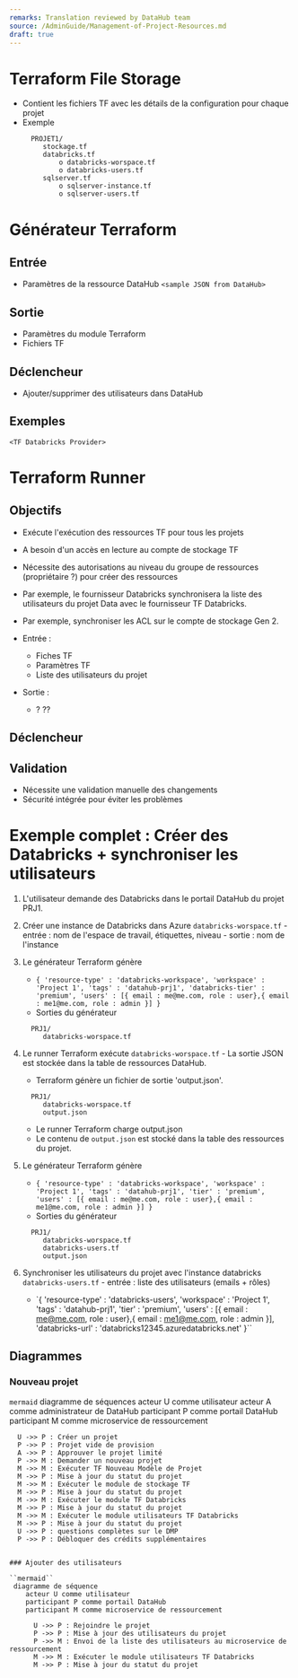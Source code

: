 ```yaml
---
remarks: Translation reviewed by DataHub team
source: /AdminGuide/Management-of-Project-Resources.md
draft: true
---
```


# Terraform File Storage

- Contient les fichiers TF avec les détails de la configuration pour chaque projet
- Exemple
  ```
    PROJET1/
       stockage.tf
       databricks.tf
           o databricks-worspace.tf
           o databricks-users.tf
       sqlserver.tf
           o sqlserver-instance.tf
           o sqlserver-users.tf
  ```

# Générateur Terraform

## Entrée

- Paramètres de la ressource DataHub
  `<sample JSON from DataHub>`

## Sortie

- Paramètres du module Terraform
- Fichiers TF

## Déclencheur

- Ajouter/supprimer des utilisateurs dans DataHub

## Exemples

`<TF Databricks Provider>`

# Terraform Runner

## Objectifs

- Exécute l'exécution des ressources TF pour tous les projets
- A besoin d'un accès en lecture au compte de stockage TF
- Nécessite des autorisations au niveau du groupe de ressources (propriétaire ?) pour créer des ressources
- Par exemple, le fournisseur Databricks synchronisera la liste des utilisateurs du projet Data avec le fournisseur TF Databricks.
- Par exemple, synchroniser les ACL sur le compte de stockage Gen 2.

- Entrée :
  - Fiches TF
  - Paramètres TF
  - Liste des utilisateurs du projet
- Sortie :
  - ? ??

## Déclencheur

## Validation

- Nécessite une validation manuelle des changements
- Sécurité intégrée pour éviter les problèmes

# Exemple complet : Créer des Databricks + synchroniser les utilisateurs

1. L'utilisateur demande des Databricks dans le portail DataHub du projet PRJ1.
1. Créer une instance de Databricks dans Azure `databricks-worspace.tf` - entrée : nom de l'espace de travail, étiquettes, niveau - sortie : nom de l'instance
1. Le générateur Terraform génère
   - `{ 'resource-type' : 'databricks-workspace', 'workspace' : 'Project 1', 'tags' : 'datahub-prj1', 'databricks-tier' : 'premium', 'users' : [{ email : me@me.com, role : user},{ email : me1@me.com, role : admin }] }`
   - Sorties du générateur
   ```
     PRJ1/
        databricks-worspace.tf
   ```
1. Le runner Terraform exécute `databricks-worspace.tf` - La sortie JSON est stockée dans la table de ressources DataHub.

   - Terraform génère un fichier de sortie 'output.json'.

   ```
     PRJ1/
        databricks-worspace.tf
        output.json
   ```

   - Le runner Terraform charge output.json
   - Le contenu de `output.json` est stocké dans la table des ressources du projet.

1. Le générateur Terraform génère

   - `{ 'resource-type' : 'databricks-workspace', 'workspace' : 'Project 1', 'tags' : 'datahub-prj1', 'tier' : 'premium', 'users' : [{ email : me@me.com, role : user},{ email : me1@me.com, role : admin }] }`
   - Sorties du générateur

   ```
     PRJ1/
        databricks-worspace.tf
        databricks-users.tf
        output.json
   ```

1. Synchroniser les utilisateurs du projet avec l'instance databricks `databricks-users.tf` - entrée : liste des utilisateurs (emails + rôles)
   - `{ 'resource-type' : 'databricks-users', 'workspace' : 'Project 1', 'tags' : 'datahub-prj1', 'tier' : 'premium', 'users' : [{ email : me@me.com, role : user},{ email : me1@me.com, role : admin }], 'databricks-url' : 'databricks12345.azuredatabricks.net' }``

## Diagrammes

### Nouveau projet

``mermaid``
diagramme de séquences
    acteur U comme utilisateur
    acteur A comme administrateur de DataHub
    participant P comme portail DataHub
    participant M comme microservice de ressourcement

      U ->> P : Créer un projet
      P ->> P : Projet vide de provision
      A ->> P : Approuver le projet limité
      P ->> M : Demander un nouveau projet
      M ->> M : Exécuter TF Nouveau Modèle de Projet
      M ->> P : Mise à jour du statut du projet
      M ->> M : Exécuter le module de stockage TF
      M ->> P : Mise à jour du statut du projet
      M ->> M : Exécuter le module TF Databricks
      M ->> P : Mise à jour du statut du projet
      M ->> M : Exécuter le module utilisateurs TF Databricks
      M ->> P : Mise à jour du statut du projet
      U ->> P : questions complètes sur le DMP
      P ->> P : Débloquer des crédits supplémentaires

```

### Ajouter des utilisateurs

``mermaid``
 diagramme de séquence
    acteur U comme utilisateur
    participant P comme portail DataHub
    participant M comme microservice de ressourcement

      U ->> P : Rejoindre le projet
      P ->> P : Mise à jour des utilisateurs du projet
      P ->> M : Envoi de la liste des utilisateurs au microservice de ressourcement
      M ->> M : Exécuter le module utilisateurs TF Databricks
      M ->> P : Mise à jour du statut du projet
```
